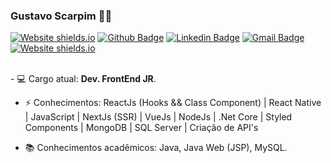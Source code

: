 ### Gustavo Scarpim 👋😄

[![Website shields.io](https://img.shields.io/website-ReactJs-down-green-red/http/shields.io.svg)](https://guscarpim.github.io/Portfolio/)
[![Github Badge](https://img.shields.io/badge/-GuScarpim-000?style=flat-square&logo=Github&logoColor=white&link=https://github.com/GuScarpim)](https://github.com/GuScarpim)
[![Linkedin Badge](https://img.shields.io/badge/-GustavoScarpim-blue?style=flat-square&logo=Linkedin&logoColor=white&link=https://www.linkedin.com/in/gustavoscarpim/)](https://www.linkedin.com/in/gustavoscarpim/)
[![Gmail Badge](https://img.shields.io/badge/-gustavoscarpim@gmail.com-c14438?style=flat-square&logo=Gmail&logoColor=white&link=mailto:gustavoscarpim@gmail.com)](mailto:gustavoscarpim@gmail.com)
[![Website shields.io](https://img.shields.io/website-RocketSeat-down-green-red/http/shields.io.svg)](https://app.rocketseat.com.br/me/gustavoscarpim/)

<br>
-  💻 Cargo atual: <b>Dev. FrontEnd JR</b>.

-  ⚡ Conhecimentos: ReactJs (Hooks && Class Component) | React Native | JavaScript | NextJs (SSR) | VueJs | NodeJs | .Net Core | Styled Components | MongoDB | SQL Server | Criação de API's

-  :books: Conhecimentos acadêmicos: Java, Java Web (JSP), MySQL.

<!--
**GuScarpim/GusCarpim** is a ✨ _special_ ✨ repository because its `README.md` (this file) appears on your GitHub profile.

Here are some ideas to get you started:

- 🔭 I’m currently working on ...
- 🌱 I’m currently learning ...
- 👯 I’m looking to collaborate on ...
- 🤔 I’m looking for help with ...
- 💬 Ask me about ...
- 📫 How to reach me: ...
- 😄 Pronouns: ...
- ⚡ Fun fact: ...
-->


